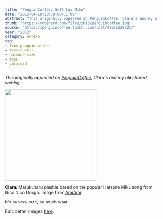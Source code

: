 ```yaml
---
title: "PenguinCoffee: Soft toy Miku"
date: "2013-04-18T23:38:00+11:00"
abstract: "This originally appeared on PenguinCoffee, Clara's and my old shared weblog."
thumb: "https://rubenerd.com/files/2013/penguincoffee.jpg"
source: "https://penguincoffee.tumblr.com/post/48276220225/"
year: "2013"
category: Annexe
tag:
- from-penguincoffee
- from-tumblr
- hatsune-miku
- toys
- vocaloid
---
```

*This originally appeared on [PenguinCoffee](https://rubenerd.com/tag/from-penguincoffee/), Clara's and my old shared weblog.*

<img src="https://rubenerd.com/files/museum/penguincoffee-48276220225@1x.jpg" alt="" style="width:300px; height:300px;" srcset="https://rubenerd.com/files/museum/penguincoffee-48276220225@1x.jpg 1x, https://rubenerd.com/files/museum/penguincoffee-48276220225@2x.jpg 2x" />

**Clara:** Marukunaru plushie based on the popular Hatsune Miku song from Nico Nico Douga. Image from <a href="http://www.amiami.com/top/detail/detail?gcode=CGD2-56180&amp;page=top">AmiAmi</a>.

It's so very cute, so much want.

Edit: better images <a href="http://www.tomopop.com/give-marukunaru-ver-miku-hatsune-a-big-hug-30024.phtml">here</a>.

